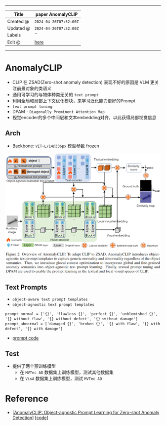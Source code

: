 -----

| Title     | paper AnomalyCLIP                                     |
| --------- | ----------------------------------------------------- |
| Created @ | `2024-04-26T07:52:00Z`                                |
| Updated @ | `2024-04-26T07:52:00Z`                                |
| Labels    | \`\`                                                  |
| Edit @    | [here](https://github.com/junxnone/aiwiki/issues/466) |

-----

# AnomalyCLIP

  - CLIP 在 ZSAD(Zero-shot anomaly detection) 表现不好的原因是 VLM 更关注前景对象的类语义
  - 通用可学习的与物体种类无关的 `text prompt`
  - 利用全局和局部上下文优化模块，来学习泛化能力更好的Prompt
  - `text prompt tuning`
  - DPAM - `Diagonally Prominent Attention Map`
  - 视觉encoder的多个中间层和文本embedding对齐，以此获得局部视觉信息

## Arch

  - Backbone: `VIT-L/14@336px` 模型参数 frozen

![Image](media/97ea53394b1246c92b0abf60957cd335fc3bc351.png)

## Text Prompts

  - `object-aware text prompt templates`
  - `object-agnostic text prompt templates`

<!-- end list -->

    prompt_normal = ['{}', 'flawless {}', 'perfect {}', 'unblemished {}', '{} without flaw', '{} without defect', '{} without damage']
    prompt_abnormal = ['damaged {}', 'broken {}', '{} with flaw', '{} with defect', '{} with damage']

  - [prompt
    code](https://github.com/zqhang/AnomalyCLIP/blob/e0741d81c3dd4bec4c3fdf124b4091cda021e087/prompt_ensemble.py#L57-L79)

## Test

  - 提供了两个预训练模型
      - 在 `MVTec AD` 数据集上训练模型，测试其他数据集
      - 在 `VisA` 数据集上训练模型，测试 `MVTec AD`

# Reference

  - \[[AnomalyCLIP: Object-agnostic Prompt Learning for Zero-shot
    Anomaly Detection](https://arxiv.org/pdf/2310.18961.pdf)\]
    \[[code](https://github.com/zqhang/AnomalyCLIP)\]
